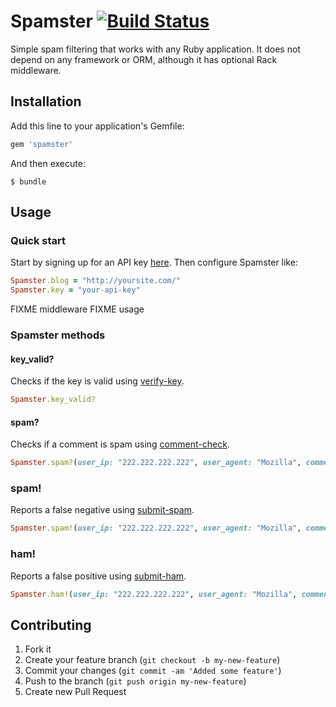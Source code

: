 # Spamster [![Build Status](https://secure.travis-ci.org/balexand/spamster.png)](http://travis-ci.org/balexand/spamster)

Simple spam filtering that works with any Ruby application. It does not depend on any framework or ORM, although it has optional Rack middleware.

## Installation

Add this line to your application's Gemfile:

```ruby
gem 'spamster'
```

And then execute:

    $ bundle

## Usage

### Quick start

Start by signing up for an API key [here](https://akismet.com/signup/). Then configure Spamster like:

```ruby
Spamster.blog = "http://yoursite.com/"
Spamster.key = "your-api-key"
```

FIXME middleware
FIXME usage

### Spamster methods

#### key_valid?

Checks if the key is valid using [verify-key](http://akismet.com/development/api/#verify-key).

```ruby
Spamster.key_valid?
```

#### spam?

Checks if a comment is spam using [comment-check](http://akismet.com/development/api/#comment-check).

```ruby
Spamster.spam?(user_ip: "222.222.222.222", user_agent: "Mozilla", comment_author: "viagra-test-123")
```

### spam!

Reports a false negative using [submit-spam](http://akismet.com/development/api/#submit-spam).

```ruby
Spamster.spam!(user_ip: "222.222.222.222", user_agent: "Mozilla", comment_author: "viagra-test-123")
```

### ham!

Reports a false positive using [submit-ham](http://akismet.com/development/api/#submit-ham).

```ruby
Spamster.ham!(user_ip: "222.222.222.222", user_agent: "Mozilla", comment_author: "viagra-test-123")
```

## Contributing

1. Fork it
2. Create your feature branch (`git checkout -b my-new-feature`)
3. Commit your changes (`git commit -am 'Added some feature'`)
4. Push to the branch (`git push origin my-new-feature`)
5. Create new Pull Request
